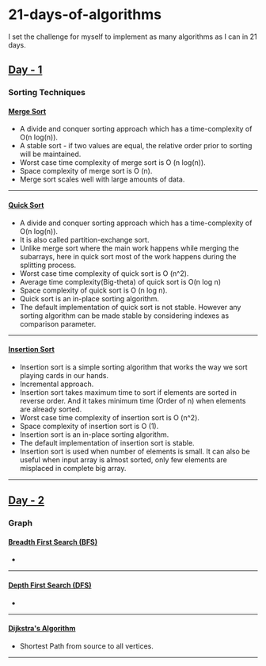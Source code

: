 # 21-days-of-algorithms
I set the challenge for myself to implement as many algorithms as I can in 21 days.

## [Day - 1](day-1-sorting/)
### Sorting Techniques
#### [Merge Sort](day-1-sorting/merge-sort.py) 
- A divide and conquer sorting approach which has a time-complexity of O(n log(n)).
- A stable sort - if two values are equal, the relative order prior to sorting will be maintained.
- Worst case time complexity of merge sort is  O (n log(n)).
- Space complexity of merge sort is  O (n).
- Merge sort scales well with large amounts of data.
---
#### [Quick Sort](day-1-sorting/quick-sort.py) 
- A divide and conquer sorting approach which has a time-complexity of O(n log(n)).
- It is also called partition-exchange sort.
- Unlike merge sort where the main work happens while merging the subarrays, here in quick sort most of the work happens during the splitting process.
- Worst case time complexity of quick sort is  O (n^2).
- Average time complexity(Big-theta) of quick sort is O(n log n)
- Space complexity of quick sort is  O (n log n).
- Quick sort is an in-place sorting algorithm.
- The default implementation of quick sort is not stable. However any sorting algorithm can be made stable by considering indexes as comparison parameter. 
---
#### [Insertion Sort](day-1-sorting/insertion-sort.py) 
- Insertion sort is a simple sorting algorithm that works the way we sort playing cards in our hands.
- Incremental approach.
- Insertion sort takes maximum time to sort if elements are sorted in reverse order. And it takes minimum time (Order of n) when elements are already sorted.
- Worst case time complexity of insertion sort is  O (n^2).
- Space complexity of insertion sort is  O (1).
- Insertion sort is an in-place sorting algorithm.
- The default implementation of insertion sort is stable.
- Insertion sort is used when number of elements is small. It can also be useful when input array is almost sorted, only few elements are misplaced in complete big array.
---

## [Day - 2](day-2-graph/)
### Graph
#### [Breadth First Search (BFS)](day-2-graph/graph-bfs.py) 
- 
---
#### [Depth First Search (DFS)](day-2-graph/graph-dfs.py) 
- 
---
#### [Dijkstra's Algorithm](day-2-graph/graph-dijkstra.py) 
- Shortest Path from source to all vertices.
---